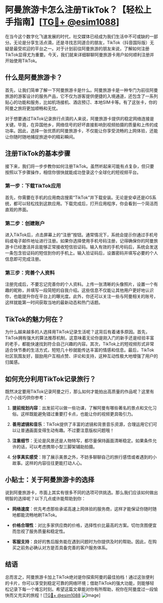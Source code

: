 # 阿曼旅游卡怎么注册TikTok？【轻松上手指南】[[TG💪+ @esim1088](https://t.me/s/esim1088)]

在当今这个数字化飞速发展的时代，社交媒体已经成为我们生活中不可或缺的一部分。无论是分享生活点滴，还是寻找志同道合的朋友，TikTok（抖音国际版）无疑是最受欢迎的平台之一。对于计划前往阿曼旅游的朋友来说，了解如何注册TikTok显得尤为重要。今天，我们就来详细聊聊阿曼旅游卡用户如何顺利注册并开始使用TikTok。

## 什么是阿曼旅游卡？

首先，让我们简单了解一下阿曼旅游卡是什么。阿曼旅游卡是一种专门为前往阿曼旅游的游客设计的服务产品，它不仅为游客提供便捷的入境通道，还包含了一系列贴心的功能和服务，比如机场接机、酒店预订、本地SIM卡等。有了这张卡，你的阿曼之旅将更加顺畅和无忧。

对于想要通过TikTok记录旅行点滴的人来说，阿曼旅游卡提供的稳定网络连接是关键。毕竟，在异国他乡，网络信号的好坏直接影响到视频拍摄的质量和上传的成功率。因此，选择一张优质的阿曼旅游卡，不仅能让你享受流畅的上网体验，还能让你随时随地捕捉旅途中的精彩瞬间。

## 注册TikTok的基本步骤

接下来，我们将一步步教你如何注册TikTok。虽然听起来可能有点复杂，但只要按照以下步骤操作，相信你很快就能成功登录这个全球化的短视频平台。

### 第一步：下载TikTok应用

首先，你需要在手机的应用商店搜索“TikTok”并下载安装。无论是安卓还是iOS系统，都可以轻松找到这款应用。下载完成后，打开应用程序，你会看到一个简洁而直观的界面。

### 第二步：创建账户

进入TikTok后，点击屏幕上的“注册”按钮。通常情况下，系统会提示你通过手机号码或电子邮件地址进行注册。如果你选择使用手机号码注册，记得确保你的阿曼旅游卡已经激活并且能够正常接收短信验证码。输入有效的手机号码后，系统会发送一条包含验证码的短信到你的手机上。输入验证码后，设置密码并填写必要的个人信息即可完成注册。

### 第三步：完善个人资料

注册完成后，不要忘记完善你的个人资料。上传一张清晰的头像照片，设置一个有趣的昵称，并填写一段简短的自我介绍。这些信息不仅能让其他用户更好地认识你，也能提升你在平台上的曝光度。此外，你还可以关注一些与阿曼相关的账号，这样就能第一时间获取当地的最新动态和热门话题。

## TikTok的魅力何在？

为什么越来越多的人选择用TikTok记录生活呢？这背后有着诸多原因。首先，TikTok拥有强大的算法推荐机制，这意味着无论你是刚入门的新手还是经验丰富的老手，都能快速找到符合自己兴趣的内容。其次，TikTok上的短视频形式非常适合快节奏的生活方式，短短几十秒就能传达丰富的情感和信息。最后，TikTok社区氛围友好，鼓励用户互相点赞、评论和支持，这种互动性极大地增强了用户的归属感。

## 如何充分利用TikTok记录旅行？

既然决定要用TikTok记录阿曼之行，那么如何才能拍出高质量的作品呢？这里有几个小技巧供你参考：

1. **提前规划内容**：出发前可以做一些功课，了解阿曼有哪些著名的景点和文化习俗。这样既能避免错过重要打卡点，也能让你的视频更具吸引力。
   
2. **善用滤镜和音乐**：TikTok提供了丰富的滤镜和背景音乐资源，合理运用它们可以让普通画面变得生动有趣。不过要注意版权问题哦！

3. **注重细节**：无论是风景还是人物特写，都尽量保持画面清晰稳定。如果条件允许的话，可以考虑携带小型三脚架辅助拍摄。

4. **分享真实感受**：除了展示美景之外，不妨多聊聊自己的旅行感悟或者遇到的小故事。这样的内容往往更能打动人心。

## 小贴士：关于阿曼旅游卡的选择

说到阿曼旅游卡，市面上其实有很多不同的选项可供挑选。那么我们应该如何做出明智的选择呢？以下几点或许能帮助到你：

- **网络速度**：优先考虑那些承诺高速上网体验的服务商，这样才能保证你随时随地都能流畅地刷TikTok。
  
- **价格合理性**：对比多家供应商的价格，选择性价比最高的方案。切勿贪图便宜而忽视了服务质量和稳定性。
  
- **客服支持**：良好的售后服务能在遇到问题时为你提供及时的帮助。因此，在购买之前务必确认对方是否具备完善的客户服务体系。

## 结语

总而言之，阿曼旅游卡加上TikTok绝对是你探索阿曼的最佳拍档！通过这张便利的卡片，你可以享受到稳定可靠的网络环境；借助TikTok的强大功能，则能够轻松记录下每一个难忘时刻。希望这篇文章能对你有所帮助，祝你在阿曼度过一段愉快而又充实的旅程！[[TG💪+ @esim1088](https://t.me/s/esim1088) ![Image](https://i.postimg.cc/4NQfJmqS/Snipaste-2025-05-13-00-14-12.png)]
